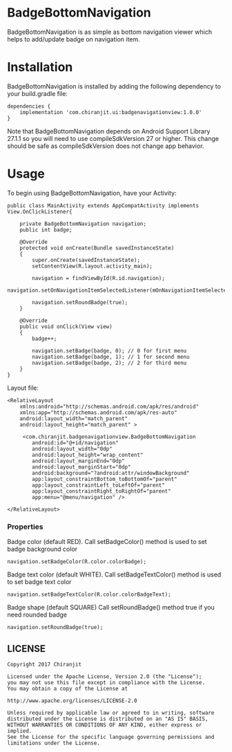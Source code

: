 # BadgeBottomNavigation

BadgeBottomNavigation is as simple as bottom navigation viewer which helps to add/update badge on navigation item.


# Installation

BadgeBottomNavigation is installed by adding the following dependency to your build.gradle file:

```
dependencies {
    implementation 'com.chiranjit.ui:badgenavigationview:1.0.0'
}
```

Note that BadgeBottomNavigation depends on Android Support Library 27.1.1 so you will need to use compileSdkVersion 27 or higher. This change should be safe as compileSdkVersion does not change app behavior.

# Usage

To begin using BadgeBottomNavigation, have your Activity:

```
public class MainActivity extends AppCompatActivity implements View.OnClickListener{

    private BadgeBottomNavigation navigation;
    public int badge;
    
    @Override
    protected void onCreate(Bundle savedInstanceState)
    {
        super.onCreate(savedInstanceState);
        setContentView(R.layout.activity_main);

        navigation = findViewById(R.id.navigation);
        navigation.setOnNavigationItemSelectedListener(mOnNavigationItemSelectedListener);

        navigation.setRoundBadge(true);
    }

    @Override
    public void onClick(View view)
    {
        badge++;

        navigation.setBadge(badge, 0); // 0 for first menu 
        navigation.setBadge(badge, 1); // 1 for second menu 
        navigation.setBadge(badge, 2); // 2 for third menu
    }
}
```

Layout file:

```
<RelativeLayout
    xmlns:android="http://schemas.android.com/apk/res/android"
    xmlns:app="http://schemas.android.com/apk/res-auto"
    android:layout_width="match_parent"
    android:layout_height="match_parent" >

     <com.chiranjit.badgenavigationview.BadgeBottomNavigation
        android:id="@+id/navigation"
        android:layout_width="0dp"
        android:layout_height="wrap_content"
        android:layout_marginEnd="0dp"
        android:layout_marginStart="0dp"
        android:background="?android:attr/windowBackground"
        app:layout_constraintBottom_toBottomOf="parent"
        app:layout_constraintLeft_toLeftOf="parent"
        app:layout_constraintRight_toRightOf="parent"
        app:menu="@menu/navigation" />

</RelativeLayout>
```

### Properties

Badge color (default RED).
Call setBadgeColor() method is used to set badge background color

```
navigation.setBadgeColor(R.color.colorBadge);
```

Badge text color (default WHITE).
Call setBadgeTextColor() method is used to set badge text color

```
navigation.setBadgeTextColor(R.color.colorBadgeText);
```

Badge shape (default SQUARE)
Call setRoundBadge() method true if you need rounded badge

```
navigation.setRoundBadge(true);
```
        
        
## LICENSE

```
Copyright 2017 Chiranjit

Licensed under the Apache License, Version 2.0 (the "License");
you may not use this file except in compliance with the License.
You may obtain a copy of the License at

http://www.apache.org/licenses/LICENSE-2.0

Unless required by applicable law or agreed to in writing, software
distributed under the License is distributed on an "AS IS" BASIS,
WITHOUT WARRANTIES OR CONDITIONS OF ANY KIND, either express or implied.
See the License for the specific language governing permissions and
limitations under the License.

```
